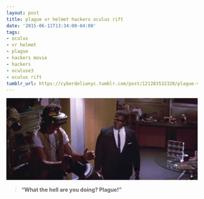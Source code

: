 ```yaml
---
layout: post
title: plague vr helmet hackers oculus rift
date: '2015-06-11T13:34:00-04:00'
tags:
- oculus
- vr helmet
- plague
- hackers movie
- hackers
- oculuse3
- oculus rift
tumblr_url: https://cyberdelianyc.tumblr.com/post/121283532320/plague-vr-helmet-hackers-oculus-rift
---
```

 ![](/images/tumblr_npsjgonfRO1tqzrm7o1_1280.jpg)  

> **“What the hell are you doing? Plague!”**
